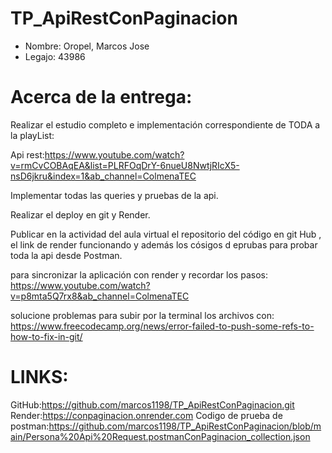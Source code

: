 # TP_ApiRestConPaginacion

* Nombre: Oropel, Marcos Jose
* Legajo: 43986

# Acerca de la entrega:
Realizar el estudio completo e implementación correspondiente de TODA a la playList:

Api rest:https://www.youtube.com/watch?v=rmCvCOBAqEA&list=PLRFOqDrY-6nueU8NwtjRIcX5-nsD6jkru&index=1&ab_channel=ColmenaTEC

Implementar todas las queries  y pruebas de la api.

Realizar el deploy en git y Render.

Publicar en la actividad del aula virtual el repositorio del código en git Hub , el link de render funcionando y además los cósigos d eprubas para probar toda la api desde Postman.

para sincronizar la aplicación con render y recordar los pasos:
https://www.youtube.com/watch?v=p8mta5Q7rx8&ab_channel=ColmenaTEC

solucione problemas para subir por la terminal los archivos con:
https://www.freecodecamp.org/news/error-failed-to-push-some-refs-to-how-to-fix-in-git/

# LINKS:
GitHub:https://github.com/marcos1198/TP_ApiRestConPaginacion.git
Render:https://conpaginacion.onrender.com
Codigo de prueba de postman:https://github.com/marcos1198/TP_ApiRestConPaginacion/blob/main/Persona%20Api%20Request.postmanConPaginacion_collection.json
